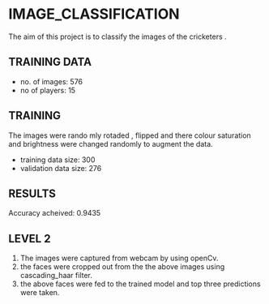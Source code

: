 # IMAGE_CLASSIFICATION
The aim of this project is to classify the images of the cricketers .

## TRAINING DATA 
* no. of images: 576
* no of players: 15

## TRAINING
The images were rando mly rotaded , flipped and there colour saturation and brightness were changed randomly to augment the data.

* training data size: 300
* validation data size: 276

## RESULTS
Accuracy acheived: 0.9435

## LEVEL 2
1. The images were captured from webcam by using openCv.
2. the faces were cropped out from the the above images using cascading_haar filter.
3. the above faces were fed to the trained model and top three predictions were taken.

